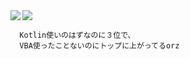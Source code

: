 <div style="display: flex; flex-direction: column">
    <div>
      <a href="https://github.com/anuraghazra/github-readme-stats">
        <img align="left" src="https://github-readme-stats.vercel.app/api?username=Wansuko-cmd&count_private=true&show_icons=true" />
      </a>
      <a href="https://github.com/anuraghazra/github-readme-stats">
        <img align="left" src="https://github-readme-stats.vercel.app/api/top-langs/?username=Wansuko-cmd" />
      </a>
    </div>

      Kotlin使いのはずなのに３位で、
      VBA使ったことないのにトップに上がってるorz
</div>
